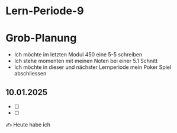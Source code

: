 # Lern-Periode-9

# Grob-Planung
- Ich möchte im letzten Modul 450 eine 5-5 schreiben
- Ich stehe momenten mit meinen Noten bei einer 5.1 Schnitt
- Ich möchte in dieser und nächster Lernperiode mein Poker Spiel abschliessen

## 10.01.2025

- [ ] 
- [ ] 

  
✍️ Heute habe ich 
